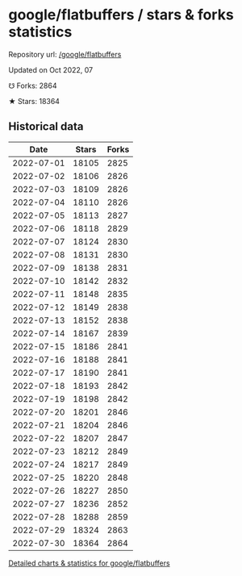 # google/flatbuffers / stars & forks statistics

Repository url: [/google/flatbuffers](https://github.com/google/flatbuffers)

Updated on Oct 2022, 07

☋ Forks: 2864

★ Stars: 18364

## Historical data
| Date | Stars | Forks |
|------|-------|-------|
| 2022-07-01 | 18105 | 2825 | 
| 2022-07-02 | 18106 | 2826 | 
| 2022-07-03 | 18109 | 2826 | 
| 2022-07-04 | 18110 | 2826 | 
| 2022-07-05 | 18113 | 2827 | 
| 2022-07-06 | 18118 | 2829 | 
| 2022-07-07 | 18124 | 2830 | 
| 2022-07-08 | 18131 | 2830 | 
| 2022-07-09 | 18138 | 2831 | 
| 2022-07-10 | 18142 | 2832 | 
| 2022-07-11 | 18148 | 2835 | 
| 2022-07-12 | 18149 | 2838 | 
| 2022-07-13 | 18152 | 2838 | 
| 2022-07-14 | 18167 | 2839 | 
| 2022-07-15 | 18186 | 2841 | 
| 2022-07-16 | 18188 | 2841 | 
| 2022-07-17 | 18190 | 2841 | 
| 2022-07-18 | 18193 | 2842 | 
| 2022-07-19 | 18198 | 2842 | 
| 2022-07-20 | 18201 | 2846 | 
| 2022-07-21 | 18204 | 2846 | 
| 2022-07-22 | 18207 | 2847 | 
| 2022-07-23 | 18212 | 2849 | 
| 2022-07-24 | 18217 | 2849 | 
| 2022-07-25 | 18220 | 2848 | 
| 2022-07-26 | 18227 | 2850 | 
| 2022-07-27 | 18236 | 2852 | 
| 2022-07-28 | 18288 | 2859 | 
| 2022-07-29 | 18324 | 2863 | 
| 2022-07-30 | 18364 | 2864 | 


[Detailed charts & statistics for google/flatbuffers](https://reviewgithub.com/rep/google/flatbuffers)
